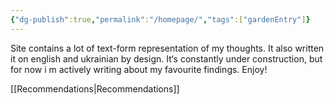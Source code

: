 ```yaml
---
{"dg-publish":true,"permalink":"/homepage/","tags":["gardenEntry"]}
---
```


Site contains a lot of text-form representation of my thoughts. It also written it on english and ukrainian by design. It‘s constantly under construction, but for now i m actively writing about my favourite findings. Enjoy!

[[Recommendations\|Recommendations]]